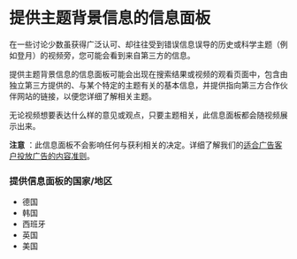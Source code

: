 # 提供主题背景信息的信息面板

在一些讨论少数虽获得广泛认可、却往往受到错误信息误导的历史或科学主题（例如登月）的视频旁，您可能会看到来自第三方的信息。

提供主题背景信息的信息面板可能会出现在搜索结果或视频的观看页面中，包含由独立第三方提供的、与某个特定的主题有关的基本信息，并提供指向第三方合作伙伴网站的链接，以便您详细了解相关主题。

无论视频想要表达什么样的意见或观点，只要主题相关，此信息面板都会随视频展示出来。

**注意** ：此信息面板不会影响任何与获利相关的决定。详细了解我们的[适合广告客户投放广告的内容准则](https://support.google.com/youtube/answer/6162278)。

### 提供信息面板的国家/地区

* 德国
* 韩国
* 西班牙
* 英国
* 美国